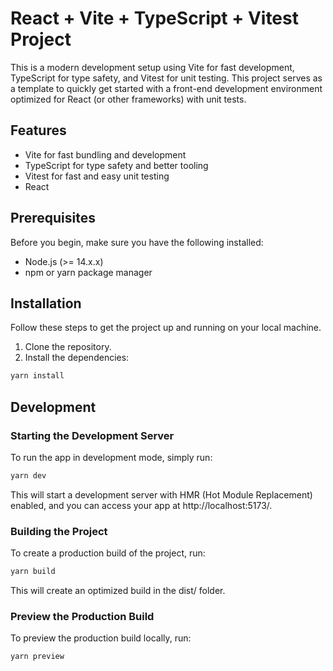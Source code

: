 # React + Vite + TypeScript + Vitest Project

This is a modern development setup using Vite for fast development, TypeScript for type safety, and Vitest for unit testing. This project serves as a template to quickly get started with a front-end development environment optimized for React (or other frameworks) with unit tests.

## Features

- Vite for fast bundling and development
- TypeScript for type safety and better tooling
- Vitest for fast and easy unit testing
- React

## Prerequisites

Before you begin, make sure you have the following installed:

- Node.js (>= 14.x.x)
- npm or yarn package manager

## Installation

Follow these steps to get the project up and running on your local machine.

1. Clone the repository.
2. Install the dependencies:

```js
yarn install
```

## Development

### Starting the Development Server

To run the app in development mode, simply run:

```js
yarn dev
```

This will start a development server with HMR (Hot Module Replacement) enabled, and you can access your app at http://localhost:5173/.

### Building the Project

To create a production build of the project, run:

```js
yarn build
```

This will create an optimized build in the dist/ folder.

### Preview the Production Build

To preview the production build locally, run:

```js
yarn preview
```
